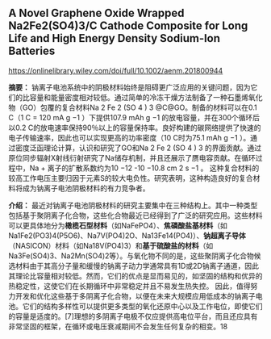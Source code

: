 ## A Novel Graphene Oxide Wrapped Na2Fe2(SO4)3/C Cathode Composite for Long Life and High Energy Density Sodium-Ion Batteries

https://onlinelibrary.wiley.com/doi/full/10.1002/aenm.201800944

**摘要：** 钠离子电池系统中的阴极材料始终是阻碍更广泛应用的关键问题，因为它们的比容量和能量密度相对较低。通过简单的冷冻干燥方法制备了一种石墨烯氧化物（GO）包覆的复合材料Na 2 Fe 2 (SO 4 ) 3 @C@GO。制备的材料可以在0.1 C（1 C = 120 mA g −1 ）下提供107.9 mAh g −1 的放电容量，并在300个循环后以0.2 C的放电速率保持90％以上的容量保持率。良好构建的碳网络提供了快速的电子传输速率，因此也可以实现更高的功率密度（10 C时为75.1 mAh g −1 ）。通过密度泛函理论计算，认识和研究了GO和Na 2 Fe 2 (SO 4 ) 3 的界面贡献。通过原位同步辐射X射线衍射研究了Na储存机制，并且还展示了赝电容贡献。在循环过程中，Na + 离子的扩散系数约为10 −12 -10 −10.8 cm 2 s −1 。 这种复合材料的较高工作电压主要归因于元素S的较大电负性。研究表明，这种构造良好的复合材料将成为钠离子电池阴极材料的有力竞争者。

**介绍：** 最近对钠离子电池阴极材料的研究主要集中在三种结构上。其中一种类型包括基于聚阴离子化合物，这些化合物最近已经得到了广泛的研究应用。这些材料可以更具体地分为**橄榄石型材料**（如NaFePO4）、**焦磷酸盐基材料**（如Na1Fe2(PO3)4(P5O6)、Na7V(PO4)2O、Na13Fe14(PO4)）、**钠超离子导体**（NASICON）材料（如Na18V(PO4)3）和**基于硫酸盐的材料**（如Na3Fe(SO4)3、Na2Mn(SO4)2等）。与氧化物不同的是，这些聚阴离子化合物候选材料由于其高分子量和缓慢的钠离子动力学通常具有1D或2D钠离子通道，因此其理论比容量相对较低。然而，它们的优点是显而易见的，如坚固的结构和优异的热稳定性，这使它们在长期循环中非常稳定并且不易发生热失控。 因此，值得努力开发和优化这些基于多阴离子化合物，以便在未来大规模应用低成本的钠离子电池。它们的结构多样性可以提供更多类型的氧化还原中心以及工作电位，即使它们的容量是适度的。[7]理想的多阴离子电极不仅应提供高电位平台，而且还应具有非常坚固的框架，在循环或电压衰减期间不会发生任何复杂的相变。18